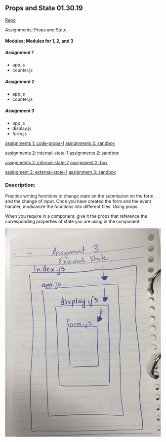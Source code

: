 ## Props and State 01.30.19

[Repo](https://github.com/hingham/react-hi)

Assignments: Props and State

#### Modules: Modules for 1, 2, and 3
##### Assignment 1
* app.js
* counter.js
##### Assignment 2
* app.js
* counter.js

##### Assignment 3
* app.js
* display.js
* form.js

[assignments 1: code-props-1](https://kopkymzyl7.codesandbox.io/)
[assignments 2: sandbox](https://codesandbox.io/s/kopkymzyl7)

[assignments 2: internal-state-1](https://20xl0l6kvp.codesandbox.io/)
[assignments 2: sandbox](https://codesandbox.io/s/20xl0l6kvp)

[assignments 2: internal-state-2](https://j77ywz6kj3.codesandbox.io/)
[assignment 2: box](https://codesandbox.io/s/20xl0l6kvp)

[assingment 3: external-state-1](https://64p9plr75r.codesandbox.io/)
[assignment 3: sandbox](https://codesandbox.io/s/64p9plr75r)

### Description:
Practice writing functions to change state on the submission on the form, and the change of input. Once you have created the form and the event handler, modularize the functions into different files. 
Using props:

When you require in a component, give it the props that reference the corresponding properties of state you are using in the component. 


![image](./lab-39-uml.JPG)













